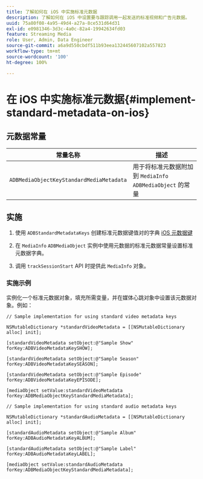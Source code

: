```yaml
---
title: 了解如何在 iOS 中实施标准元数据
description: 了解如何在 iOS 中设置要与跟踪调用一起发送的标准视频和广告元数据。
uuid: 75a80f08-4a95-49d4-a27a-8ce531d64d31
exl-id: e0981346-3d3c-4a0c-82a4-19942634fd03
feature: Streaming Media
role: User, Admin, Data Engineer
source-git-commit: a6a9d550cbdf511b93eea132445607102a557823
workflow-type: tm+mt
source-wordcount: '100'
ht-degree: 100%

---
```


# 在 iOS 中实施标准元数据{#implement-standard-metadata-on-ios}

## 元数据常量

| 常量名称 | 描述   |
|---|---|
| `ADBMediaObjectKeyStandardMediaMetadata` | 用于将标准元数据附加到 `MediaInfo ADBMediaObject` 的常量 |

## 实施

1. 使用 `ADBStandardMetadataKeys` 创建标准元数据键值对的字典
   [iOS 元数据键](/help/use-cases/track-av-playback/impl-std-metadata/ios-metadata-keys.md)

1. 在 `MediaInfo` `ADBMediaObject` 实例中使用元数据的标准元数据常量设置标准元数据字典。

1. 调用 `trackSessionStart` API 时提供此 `MediaInfo` 对象。

### 实施示例

实例化一个标准元数据对象，填充所需变量，并在媒体心跳对象中设置该元数据对象。例如：

```
// Sample implementation for using standard video metadata keys 
 
NSMutableDictionary *standardVideoMetadata = [[NSMutableDictionary alloc] init]; 
 
[standardVideoMetadata setObject:@"Sample Show" forKey:ADBVideoMetadataKeySHOW]; 
 
[standardVideoMetadata setObject:@"Sample Season" forKey:ADBVideoMetadataKeySEASON]; 
 
[standardVideoMetadata setObject:@"Sample Episode" forKey:ADBVideoMetadataKeyEPISODE]; 
 
[mediaObject setValue:standardVideoMetadata forKey:ADBMediaObjectKeyStandardMediaMetadata];
```

```
// Sample implementation for using standard audio metadata keys 
 
NSMutableDictionary *standardAudioMetadata = [[NSMutableDictionary alloc] init];  
 
[standardAudioMetadata setObject:@"Sample Album"   forKey:ADBAudioMetadataKeyALBUM];  
 
[standardAudioMetadata setObject:@"Sample Label"   forKey:ADBAudioMetadataKeyLABEL]; 
 
[mediaObject setValue:standardAudioMetadata   forKey:ADBMediaObjectKeyStandardMediaMetadata];
```
